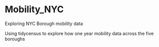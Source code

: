 # Mobility_NYC
Exploring NYC Borough mobility data

Using tidycensus to explore how one year mobility data across the five boroughs 